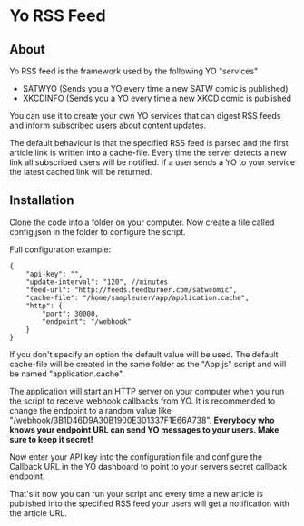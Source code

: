 Yo RSS Feed
===========

About
-----

Yo RSS feed is the framework used by the following YO "services"
*  SATWYO (Sends you a YO every time a new SATW comic is published)
*  XKCDINFO (Sends you a YO every time a new XKCD comic is published
    
You can use it to create your own YO services that can digest RSS feeds and
inform subscribed users about content updates.

The default behaviour is that the specified RSS feed is parsed and the first article link
is written into a cache-file. Every time the server detects a new link all subscribed users will be
notified. If a user sends a YO to your service the latest cached link will be returned.

Installation
------------

Clone the code into a folder on your computer.
Now create a file called config.json in the folder to configure the script.

Full configuration example:

    {
        "api-key": "",
        "update-interval": "120", //minutes
        "feed-url": "http://feeds.feedburner.com/satwcomic",
        "cache-file": "/home/sampleuser/app/application.cache",
        "http": {
            "port": 30000,
            "endpoint": "/webhook"
        }
    }

If you don't specify an option the default value will be used.
The default cache-file will be created in the same folder as the "App.js" script and will be named "application.cache".

The application will start an HTTP server on your computer when you run the script to receive webhook callbacks from YO.
It is recommended to change the endpoint to a random value like "/webhook/3B1D46D9A30B1900E301337F1E66A738".
**Everybody who knows your endpoint URL can send YO messages to your users. Make sure to keep it secret!**

Now enter your API key into the configuration file and configure the Callback URL in the YO dashboard to point to your
servers secret callback endpoint.

That's it now you can run your script and every time a new article is published into the specified RSS feed
your users will get a notification with the article URL.
